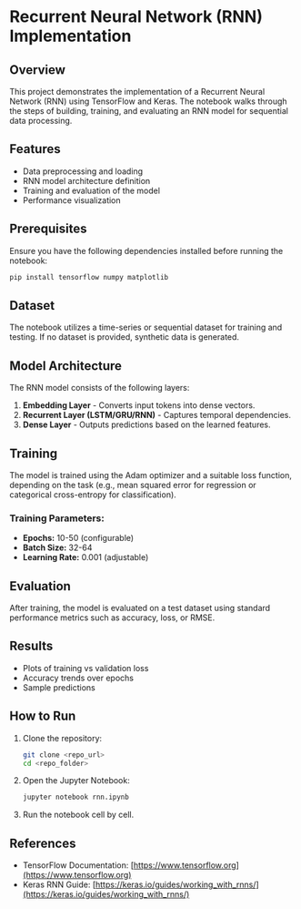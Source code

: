 # Recurrent Neural Network (RNN) Implementation

## Overview
This project demonstrates the implementation of a Recurrent Neural Network (RNN) using TensorFlow and Keras. The notebook walks through the steps of building, training, and evaluating an RNN model for sequential data processing.

## Features
- Data preprocessing and loading
- RNN model architecture definition
- Training and evaluation of the model
- Performance visualization

## Prerequisites
Ensure you have the following dependencies installed before running the notebook:
```bash
pip install tensorflow numpy matplotlib
```

## Dataset
The notebook utilizes a time-series or sequential dataset for training and testing. If no dataset is provided, synthetic data is generated.

## Model Architecture
The RNN model consists of the following layers:
1. **Embedding Layer** - Converts input tokens into dense vectors.
2. **Recurrent Layer (LSTM/GRU/RNN)** - Captures temporal dependencies.
3. **Dense Layer** - Outputs predictions based on the learned features.

## Training
The model is trained using the Adam optimizer and a suitable loss function, depending on the task (e.g., mean squared error for regression or categorical cross-entropy for classification).

### Training Parameters:
- **Epochs:** 10-50 (configurable)
- **Batch Size:** 32-64
- **Learning Rate:** 0.001 (adjustable)

## Evaluation
After training, the model is evaluated on a test dataset using standard performance metrics such as accuracy, loss, or RMSE.

## Results
- Plots of training vs validation loss
- Accuracy trends over epochs
- Sample predictions

## How to Run
1. Clone the repository:
   ```bash
   git clone <repo_url>
   cd <repo_folder>
   ```
2. Open the Jupyter Notebook:
   ```bash
   jupyter notebook rnn.ipynb
   ```
3. Run the notebook cell by cell.

## References
- TensorFlow Documentation: [https://www.tensorflow.org](https://www.tensorflow.org)
- Keras RNN Guide: [https://keras.io/guides/working_with_rnns/](https://keras.io/guides/working_with_rnns/)
